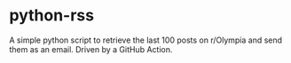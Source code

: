 # python-rss

A simple python script to retrieve the last 100 posts on r/Olympia and send them as an email. Driven by a GitHub Action.
